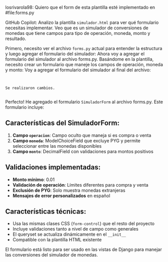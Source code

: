losrivarola98: Quiero que el form de esta plantilla esté implementado en #file:forms.py 

GitHub Copilot: Analizo la plantilla `simulador.html` para ver qué formulario necesitas implementar. Veo que es un simulador de conversiones de monedas que tiene campos para tipo de operación, moneda, monto y resultado.

Primero, necesito ver el archivo `forms.py` actual para entender la estructura y luego agregar el formulario del simulador: Ahora voy a agregar el formulario del simulador al archivo forms.py. Basándome en la plantilla, necesito crear un formulario que maneje los campos de operación, moneda y monto: Voy a agregar el formulario del simulador al final del archivo: 
```


Se realizaron cambios.


```
Perfecto! He agregado el formulario `SimuladorForm` al archivo forms.py. Este formulario incluye:

## Características del SimuladorForm:

1. **Campo `operacion`**: Campo oculto que maneja si es compra o venta
2. **Campo `moneda`**: ModelChoiceField que excluye PYG y permite seleccionar entre las monedas disponibles
3. **Campo `monto`**: DecimalField con validaciones para montos positivos

## Validaciones implementadas:

- **Monto mínimo**: 0.01
- **Validación de operación**: Límites diferentes para compra y venta
- **Exclusión de PYG**: Solo muestra monedas extranjeras
- **Mensajes de error personalizados** en español

## Características técnicas:

- Usa las mismas clases CSS (`form-control`) que el resto del proyecto
- Incluye validaciones tanto a nivel de campo como generales
- El queryset se actualiza dinámicamente en el `__init__`
- Compatible con la plantilla HTML existente

El formulario está listo para ser usado en las vistas de Django para manejar las conversiones del simulador de monedas.